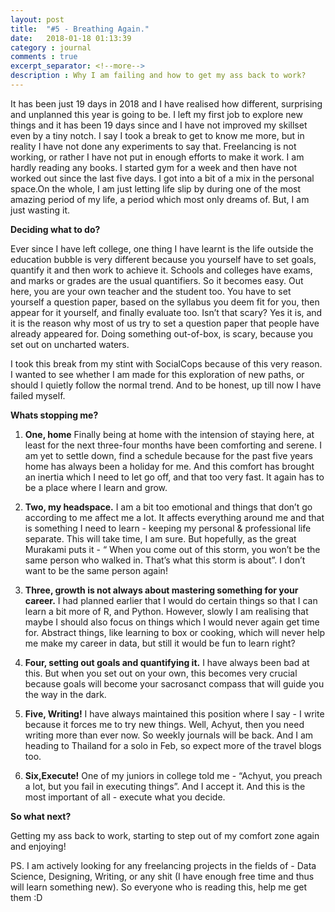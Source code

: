 ```yaml
---
layout: post
title:  "#5 - Breathing Again."
date:   2018-01-18 01:13:39
category : journal
comments : true
excerpt_separator: <!--more-->
description : Why I am failing and how to get my ass back to work?
---
```

It has been just 19 days in 2018 and I have realised how different, surprising and unplanned this year is going to be. I left my first job to explore new things and it has been 19 days since and I have not improved my skillset even by a tiny notch. I say I took a break to get to know me more, but in reality I have not done any experiments to say that. Freelancing is not working, or rather I have not put in enough efforts to make it work. I am hardly reading any books. I started gym for a week and then have not worked out since the last five days. I got into a bit of a mix in the personal space.On the whole, I am just letting life slip by during one of the most amazing period of my life, a period which most only dreams of. But, I am just wasting it.

<!--more-->

__Deciding what to do?__

Ever since I have left college, one thing I have learnt is the life outside the education bubble is very different because you yourself have to set goals, quantify it and then work to achieve it. Schools and colleges have exams, and marks or grades are the usual quantifiers. So it becomes easy. Out here, you are your own teacher and the student too. You have to set yourself a question paper, based on the syllabus you deem fit for you, then appear for it yourself, and finally evaluate too. Isn’t that scary? Yes it is, and it is the reason why most of us try to set a question paper that people have already appeared for. Doing something out-of-box, is scary, because you set out on uncharted waters.

I took this break from my stint with SocialCops because of this very reason. I wanted to see whether I am made for this exploration of new paths, or should I quietly follow the normal trend. And to be honest, up till now I have failed myself.

__Whats stopping me?__

1. __One, home__
Finally being at home with the intension of staying here, at least for the next three-four months have been comforting and serene. I am yet to settle down, find a schedule because for the past five years home has always been a holiday for me. And this comfort has brought an inertia which I need to let go off, and that too very fast. It again has to be a place where I learn and grow.


2. __Two, my headspace.__
I am a bit too emotional and things that don’t go according to me affect me a lot. It affects everything around me and that is something I need to learn - keeping my personal & professional life separate. This will take time, I am sure. But hopefully, as the great Murakami puts it - “ When you come out of this storm, you won’t be the same person who walked in. That’s what this storm is about”. I don’t want to be the same person again!


3. __Three, growth is not always about mastering something for your career.__
I had planned earlier that I would do certain things so that I can learn a bit more of R, and Python. However, slowly I am realising that maybe I should also focus on things which I would never again get time for. Abstract things, like learning to box or cooking, which will never help me make my career in data, but still it would be fun to learn right?


4. __Four, setting out goals and quantifying it.__
I have always been bad at this. But when you set out on your own, this becomes very crucial because goals will become your sacrosanct compass that will guide you the way in the dark.


5. __Five, Writing!__
I have always maintained this position where I say - I write because it forces me to try new things. Well, Achyut, then you need writing more than ever now. So weekly journals will be back. And I am heading to Thailand for a solo in Feb, so expect more of the travel blogs too.

6. __Six,Execute!__
One of my juniors in college told me - “Achyut, you preach a lot, but you fail in executing things”. And I accept it. And this is the most important of all - execute what you decide.



__So what next?__

Getting my ass back to work, starting to step out of my comfort zone again and enjoying!


PS. I am actively looking for any freelancing projects in the fields of - Data Science, Designing, Writing, or any shit (I have enough free time and thus will learn something new). So everyone who is reading this, help me get them :D
